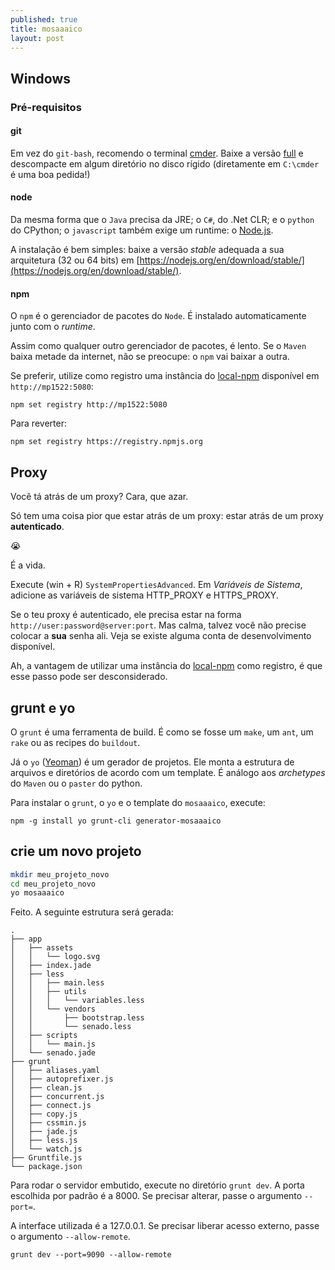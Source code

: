 ```yaml
---
published: true
title: mosaaaico
layout: post
---
```


## Windows

### Pré-requisitos

#### git

Em vez do `git-bash`, recomendo o terminal [cmder](http://cmder.net). Baixe a versão [full](https://github.com/cmderdev/cmder/releases/download/v1.2.9/cmder.7z) e descompacte em algum diretório no disco rígido (diretamente em `C:\cmder` é uma boa pedida!)

#### node

Da mesma forma que o `Java` precisa da JRE; o `C#`, do .Net CLR; e o `python` do CPython; o `javascript` também exige um runtime: o [Node.js](http://nodejs.org).

A instalação é bem simples: baixe a versão _stable_ adequada a sua arquitetura (32 ou 64 bits) em [https://nodejs.org/en/download/stable/](https://nodejs.org/en/download/stable/).

#### npm

O `npm` é o gerenciador de pacotes do `Node`. É instalado automaticamente junto com o _runtime_.

Assim como qualquer outro gerenciador de pacotes, é lento. Se o `Maven` baixa metade da internet, não se preocupe: o `npm` vai baixar a outra.

Se preferir, utilize como registro uma instância do [local-npm](https://github.com/nolanlawson/local-npm) disponível em `http://mp1522:5080`:

```
npm set registry http://mp1522:5080
```

Para reverter:

```
npm set registry https://registry.npmjs.org
```

## Proxy

Você tá atrás de um proxy? Cara, que azar.

Só tem uma coisa pior que estar atrás de um proxy: estar atrás de um proxy **autenticado**.

😭

É a vida.

Execute (win + R) `SystemPropertiesAdvanced`. Em _Variáveis de Sistema_, adicione as variáveis de sistema HTTP_PROXY e HTTPS_PROXY.

Se o teu proxy é autenticado, ele precisa estar na forma `http://user:password@server:port`. Mas calma, talvez você não precise colocar a **sua** senha ali. Veja se existe alguma conta de desenvolvimento disponível.

Ah, a vantagem de utilizar uma instância do [local-npm](https://github.com/nolanlawson/local-npm) como registro, é que esse passo pode ser desconsiderado.


## grunt e yo

O `grunt` é uma ferramenta de build. É como se fosse um `make`, um `ant`, um `rake` ou as recipes do `buildout`.

Já o `yo` ([Yeoman](http://yeoman.io)) é um gerador de projetos. Ele monta a estrutura de arquivos e diretórios de acordo com um template. É análogo aos _archetypes_ do `Maven` ou o `paster` do python.

Para instalar o `grunt`, o `yo` e o template do `mosaaaico`, execute:

```
npm -g install yo grunt-cli generator-mosaaaico
```


## crie um novo projeto

```bash
mkdir meu_projeto_novo
cd meu_projeto_novo
yo mosaaaico
```
Feito. A seguinte estrutura será gerada:

```
.
├── app
│   ├── assets
│   │   └── logo.svg
│   ├── index.jade
│   ├── less
│   │   ├── main.less
│   │   ├── utils
│   │   │   └── variables.less
│   │   └── vendors
│   │       ├── bootstrap.less
│   │       └── senado.less
│   ├── scripts
│   │   └── main.js
│   └── senado.jade
├── grunt
│   ├── aliases.yaml
│   ├── autoprefixer.js
│   ├── clean.js
│   ├── concurrent.js
│   ├── connect.js
│   ├── copy.js
│   ├── cssmin.js
│   ├── jade.js
│   ├── less.js
│   └── watch.js
├── Gruntfile.js
└── package.json
```

Para rodar o servidor embutido, execute no diretório `grunt dev`. A porta escolhida por padrão é a 8000. Se precisar alterar, passe o argumento `--port=`.

A interface utilizada é a 127.0.0.1. Se precisar liberar acesso externo, passe o argumento `--allow-remote`.


```
grunt dev --port=9090 --allow-remote
```
